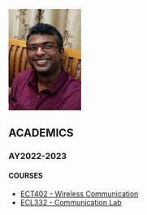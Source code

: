 ![Jinu Jayachandran](https://github.com/jinujayachandran/jinujayachandran.github.io/blob/main/images/Photo.jpg)

## ACADEMICS
### AY2022-2023
#### COURSES
+ [ECT402 - Wireless Communication](ect402wc.md)
+ [ECL332 - Communication Lab](ecl332cl.md)
